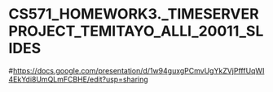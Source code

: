 # CS571_HOMEWORK3._TIMESERVERPROJECT_TEMITAYO_ALLI_20011_SLIDES
#https://docs.google.com/presentation/d/1w94guxgPCmvUgYkZVjPfffUqWI4EkYdi8UmQLmFCBHE/edit?usp=sharing
